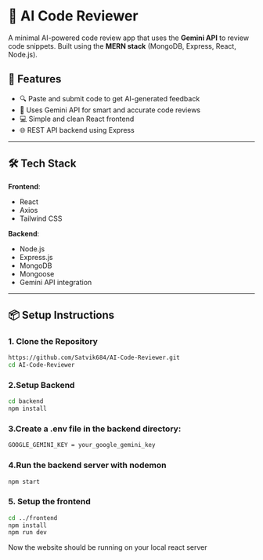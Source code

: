 # 🤖 AI Code Reviewer

A minimal AI-powered code review app that uses the **Gemini API** to review code snippets. Built using the **MERN stack** (MongoDB, Express, React, Node.js).

## 🚀 Features

- 🔍 Paste and submit code to get AI-generated feedback
- 🤖 Uses Gemini API for smart and accurate code reviews
- 💻 Simple and clean React frontend
- 🌐 REST API backend using Express

---

## 🛠️ Tech Stack

**Frontend**:
- React
- Axios
- Tailwind CSS

**Backend**:
- Node.js
- Express.js
- MongoDB
- Mongoose
- Gemini API integration

---

## 📦 Setup Instructions

### 1. Clone the Repository

```bash
https://github.com/Satvik684/AI-Code-Reviewer.git
cd AI-Code-Reviewer
```
### 2.Setup Backend
```bash
cd backend
npm install
```
### 3.Create a .env file in the backend directory:
```bash
GOOGLE_GEMINI_KEY = your_google_gemini_key
```
### 4.Run the backend server with nodemon
```bash
npm start
```
### 5. Setup the frontend
```bash
cd ../frontend
npm install
npm run dev
```

Now the website should be running on your local react server



